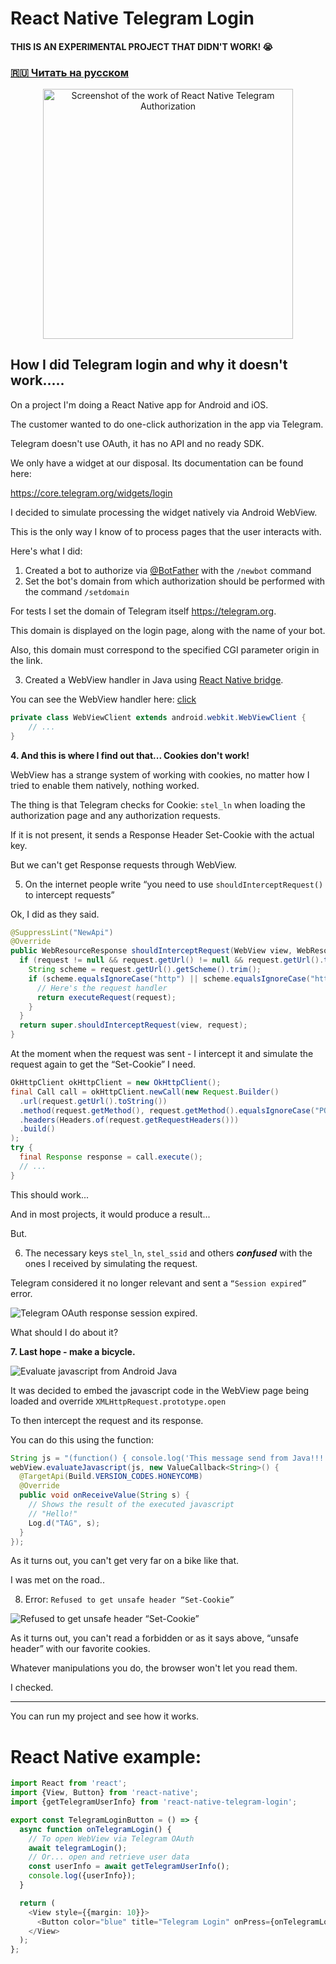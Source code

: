 # React Native Telegram Login

#### THIS IS AN EXPERIMENTAL PROJECT THAT DIDN'T WORK! 😭

### [🇷🇺 Читать на русском](/README_RU.md)

<p align="center">
  <img src="readme-assets/screenshot.jpg" alt="Screenshot of the work of React Native Telegram Authorization" width="400"/>
</p>

## How I did Telegram login and why it doesn't work.....

On a project I'm doing a React Native app for Android and iOS.

The customer wanted to do one-click authorization in the app via Telegram.

Telegram doesn't use OAuth, it has no API and no ready SDK.

We only have a widget at our disposal. Its documentation can be found here:

https://core.telegram.org/widgets/login

I decided to simulate processing the widget natively via Android WebView.

This is the only way I know of to process pages that the user interacts with.

Here's what I did:

1. Created a bot to authorize via [@BotFather](https://t.me/BotFather) with the `/newbot` command
2. Set the bot's domain from which authorization should be performed with the command `/setdomain`

For tests I set the domain of Telegram itself https://telegram.org.

This domain is displayed on the login page, along with the name of your bot.

Also, this domain must correspond to the specified CGI parameter origin in the link.

3. Created a WebView handler in Java using [React Native bridge](https://www.geeksforgeeks.org/what-is-a-bridge-in-react-native/).

You can see the WebView handler here: [click](https://github.com/MakStashkevich/react-native-telegram-login/blob/main/android/src/main/java/com/makstashkevich/telegramlogin/internal/WebViewLoginActivity.java#L270)

```java
private class WebViewClient extends android.webkit.WebViewClient {
    // ...
}
```

**4. And this is where I find out that... Cookies don't work!**

WebView has a strange system of working with cookies, no matter how I tried to enable them natively, nothing worked.

The thing is that Telegram checks for Cookie: `stel_ln` when loading the authorization page and any authorization requests.

If it is not present, it sends a Response Header Set-Cookie with the actual key.

But we can't get Response requests through WebView.

5. On the internet people write “you need to use `shouldInterceptRequest()` to intercept requests”

Ok, I did as they said.

```java
@SuppressLint("NewApi")
@Override
public WebResourceResponse shouldInterceptRequest(WebView view, WebResourceRequest request) {
  if (request != null && request.getUrl() != null && request.getUrl().toString().contains("telegram.org")) {
    String scheme = request.getUrl().getScheme().trim();
    if (scheme.equalsIgnoreCase("http") || scheme.equalsIgnoreCase("https")) {
      // Here's the request handler
      return executeRequest(request);
    }
  }
  return super.shouldInterceptRequest(view, request);
}
```

At the moment when the request was sent - I intercept it and simulate the request again to get the “Set-Cookie” I need.

```java
OkHttpClient okHttpClient = new OkHttpClient();
final Call call = okHttpClient.newCall(new Request.Builder()
  .url(request.getUrl().toString())
  .method(request.getMethod(), request.getMethod().equalsIgnoreCase("POST") ? RequestBody.create(null, new byte[0]) : null)
  .headers(Headers.of(request.getRequestHeaders()))
  .build()
);
try {
  final Response response = call.execute();
  // ...
}
```

This should work...

And in most projects, it would produce a result...

But.

6. The necessary keys `stel_ln`, `stel_ssid` and others **_confused_** with the ones I received by simulating the request.

Telegram considered it no longer relevant and sent a `“Session expired”` error.

![Telegram OAuth response session expired](./readme-assets/session_expired.jpg).

What should I do about it?

**7. Last hope - make a bicycle.**

![Evaluate javascript from Android Java](./readme-assets/run_js.jpg)

It was decided to embed the javascript code in the WebView page being loaded and override `XMLHttpRequest.prototype.open`

To then intercept the request and its response.

You can do this using the function:

```java
String js = "(function() { console.log('This message send from Java!!!'); return 'Hello!' })();";
webView.evaluateJavascript(js, new ValueCallback<String>() {
  @TargetApi(Build.VERSION_CODES.HONEYCOMB)
  @Override
  public void onReceiveValue(String s) {
    // Shows the result of the executed javascript
    // "Hello!"
    Log.d("TAG", s);
  }
});
```

As it turns out, you can't get very far on a bike like that.

I was met on the road..

8. Error: `Refused to get unsafe header “Set-Cookie”`

![Refused to get unsafe header “Set-Cookie”](./readme-assets/unsafe_header.jpg)

As it turns out, you can't read a forbidden or as it says above, “unsafe header” with our favorite cookies.

Whatever manipulations you do, the browser won't let you read them.

I checked.

---

You can run my project and see how it works.

# React Native example:

```typescript jsx
import React from 'react';
import {View, Button} from 'react-native';
import {getTelegramUserInfo} from 'react-native-telegram-login';

export const TelegramLoginButton = () => {
  async function onTelegramLogin() {
    // To open WebView via Telegram OAuth
    await telegramLogin();
    // Or... open and retrieve user data
    const userInfo = await getTelegramUserInfo();
    console.log({userInfo});
  }

  return (
    <View style={{margin: 10}}>
      <Button color="blue" title="Telegram Login" onPress={onTelegramLogin}/>
    </View>
  );
};
````
